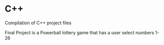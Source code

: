 # C++
Compilation of C++ project files

Final Project is a Powerball lottery game that has a user select numbers 1-26
